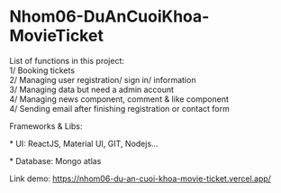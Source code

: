 # Nhom06-DuAnCuoiKhoa-MovieTicket

List of functions in this project: <br>
  1/ Booking tickets <br>
  2/ Managing user registration/ sign in/ information <br>
  3/ Managing data but need a admin account <br>
  4/ Managing news component, comment & like component <br>
  4/ Sending email after finishing registration or contact form <br>


Frameworks & Libs:

<p> * UI: ReactJS, Material UI, GIT, Nodejs...</p>
<p> * Database: Mongo atlas </p>

Link demo: https://nhom06-du-an-cuoi-khoa-movie-ticket.vercel.app/

